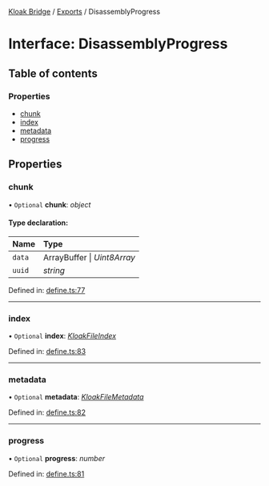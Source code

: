 [Kloak Bridge](../README.md) / [Exports](../modules.md) / DisassemblyProgress

# Interface: DisassemblyProgress

## Table of contents

### Properties

- [chunk](disassemblyprogress.md#chunk)
- [index](disassemblyprogress.md#index)
- [metadata](disassemblyprogress.md#metadata)
- [progress](disassemblyprogress.md#progress)

## Properties

### chunk

• `Optional` **chunk**: *object*

#### Type declaration:

Name | Type |
:------ | :------ |
`data` | ArrayBuffer \| *Uint8Array* |
`uuid` | *string* |

Defined in: [define.ts:77](https://github.com/CoNET-project/kloak-bridge/blob/3516064/src/define.ts#L77)

___

### index

• `Optional` **index**: [*KloakFileIndex*](kloakfileindex.md)

Defined in: [define.ts:83](https://github.com/CoNET-project/kloak-bridge/blob/3516064/src/define.ts#L83)

___

### metadata

• `Optional` **metadata**: [*KloakFileMetadata*](kloakfilemetadata.md)

Defined in: [define.ts:82](https://github.com/CoNET-project/kloak-bridge/blob/3516064/src/define.ts#L82)

___

### progress

• `Optional` **progress**: *number*

Defined in: [define.ts:81](https://github.com/CoNET-project/kloak-bridge/blob/3516064/src/define.ts#L81)
